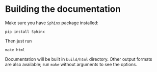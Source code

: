 # Building the documentation

Make sure you have `Sphinx` package installed:

```
pip install Sphinx
```

Then just run

```
make html
```

Documentation will be built in `build/html` directory. Other output formats are also available; run `make` without arguments to see the options.

